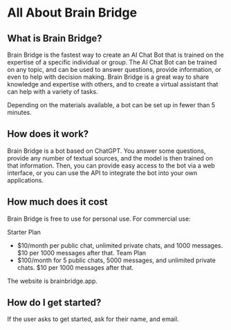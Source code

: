 # All About Brain Bridge
## What is Brain Bridge?
Brain Bridge is the fastest way to create an AI Chat Bot that is trained on the expertise of a specific individual or group. The AI Chat Bot can be trained on any topic, and can be used to answer questions, provide information, or even to help with decision making. Brain Bridge is a great way to share knowledge and expertise with others, and to create a virtual assistant that can help with a variety of tasks.

Depending on the materials available, a bot can be set up in fewer than 5 minutes.

## How does it work?
Brain Bridge is a bot based on ChatGPT. You answer some questions, provide any number of textual sources, and the model is then trained on that information. Then, you can provide easy access to the bot via a web interface, or you can use the API to integrate the bot into your own applications.

## How much does it cost
Brain Bridge is free to use for personal use. For commercial use:

Starter Plan
- $10/month per public chat, unlimited private chats, and 1000 messages. $10 per 1000 messages after that.
Team Plan
- $100/month for 5 public chats, 5000 messages, and unlimited private chats. $10 per 1000 messages after that.

The website is brainbridge.app.

## How do I get started?
If the user asks to get started, ask for their name, and email.
